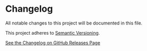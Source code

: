 # Changelog

All notable changes to this project will be documented in this file.

This project adheres to [Semantic Versioning](http://semver.org/).

[See the Changelog on GitHub Releases Page](https://github.com/nadar/php-composer-reader/releases)